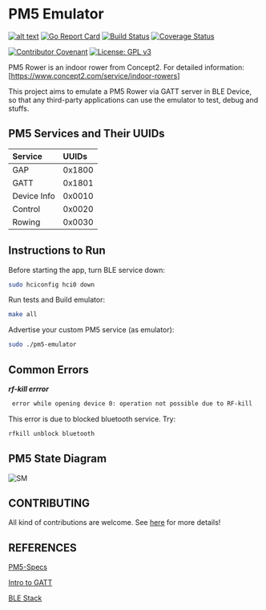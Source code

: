 # PM5 Emulator

[![alt text](https://godoc.org/github.com/raralabs/pm5-emulator?status.svg)](https://godoc.org/github.com/raralabs/pm5-emulator)
[![Go Report Card](https://goreportcard.com/badge/github.com/raralabs/pm5-emulator)](https://goreportcard.com/report/github.com/raralabs/pm5-emulator)
[![Build Status](https://api.travis-ci.com/raralabs/pm5-emulator.svg?token=DW7fs8Y8ozBN3DSsN2Uo&branch=master)](https://travis-ci.com/github/raralabs/pm5-emulator)
[![Coverage Status](https://coveralls.io/repos/github/raralabs/pm5-emulator/badge.svg?branch=master)](https://coveralls.io/github/raralabs/pm5-emulator?branch=master)

[![Contributor Covenant](https://img.shields.io/badge/Contributor%20Covenant-v2.0%20adopted-ff69b4.svg)](code_of_conduct.md)
[![License: GPL v3](https://img.shields.io/badge/License-GPLv3-blue.svg)](LICENSE.md)

PM5 Rower is an indoor rower from Concept2.
For detailed information: [https://www.concept2.com/service/indoor-rowers]

This project aims to emulate a PM5 Rower via GATT server in BLE Device, so that
any third-party applications can use the emulator to test, debug and stuffs.

## PM5 Services and Their UUIDs

| Service       | UUIDs     |
|:-------       | :----     |
| GAP           | 0x1800    |
| GATT          | 0x1801    |
| Device Info   | 0x0010    |
| Control       | 0x0020    |
| Rowing        | 0x0030    |

## Instructions to Run

Before starting the app, turn BLE service down:

```bash
sudo hciconfig hci0 down
```

Run tests and Build emulator:

```bash
make all
```

Advertise your custom PM5 service (as emulator):

```bash
sudo ./pm5-emulator
```

## Common Errors

***rf-kill errror***

```bash
 error while opening device 0: operation not possible due to RF-kill
```

This error is due to blocked bluetooth service. Try:

```bash
rfkill unblock bluetooth
```

## PM5 State Diagram

![SM](docs/resources/StateDiagram.png)

## CONTRIBUTING

All kind of contributions are welcome. See [here](CONTRIBUTING.md) for more details!

## REFERENCES

[PM5-Specs](https://www.concept2.co.uk/files/pdf/us/monitors/PM5_BluetoothSmartInterfaceDefinition.pdf)

[Intro to GATT](https://www.oreilly.com/library/view/getting-started-with/9781491900550/ch04.html)

[BLE Stack](https://www.mathworks.com/help/comm/examples/ble-l2cap-frame-generation-and-decoding.html)

